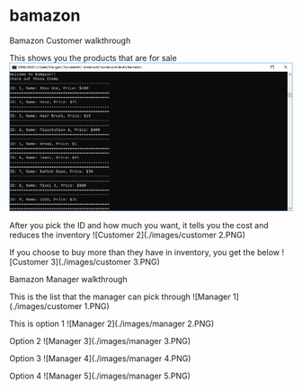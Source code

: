 # bamazon

Bamazon Customer walkthrough

This shows you the products that are for sale
![Customer1](./images/customer1.PNG)

After you pick the ID and how much you want, it tells you the cost and reduces the inventory
![Customer 2](./images/customer 2.PNG)

If you choose to buy more than they have in inventory, you get the below
![Customer 3](./images/customer 3.PNG)

Bamazon Manager walkthrough

This is the list that the manager can pick through
![Manager 1](./images/customer 1.PNG)

This is option 1
![Manager 2](./images/manager 2.PNG)

Option 2
![Manager 3](./images/manager 3.PNG)

Option 3
![Manager 4](./images/manager 4.PNG)

Option 4
![Manager 5](./images/manager 5.PNG)
